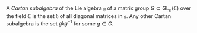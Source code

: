 A *Cartan subalgebra* of the Lie algebra $\mathfrak{g}$ of a matrix group $G \subset \mathrm{GL}_n(\mathbb{C})$ over the field $\mathbb{C}$ is the set $\mathfrak{h}$ of all diagonal matrices in $\mathfrak{g}$. Any other Cartan subalgebra is the set $g \mathfrak{h} g^{-1}$ for some $g \in G$.
